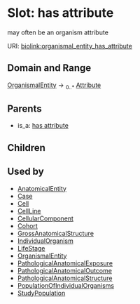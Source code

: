 
# Slot: has attribute


may often be an organism attribute

URI: [biolink:organismal_entity_has_attribute](https://w3id.org/biolink/vocab/organismal_entity_has_attribute)


## Domain and Range

[OrganismalEntity](OrganismalEntity.md) &#8594;  <sub>0..\*</sub> [Attribute](Attribute.md)

## Parents

 *  is_a: [has attribute](has_attribute.md)

## Children


## Used by

 * [AnatomicalEntity](AnatomicalEntity.md)
 * [Case](Case.md)
 * [Cell](Cell.md)
 * [CellLine](CellLine.md)
 * [CellularComponent](CellularComponent.md)
 * [Cohort](Cohort.md)
 * [GrossAnatomicalStructure](GrossAnatomicalStructure.md)
 * [IndividualOrganism](IndividualOrganism.md)
 * [LifeStage](LifeStage.md)
 * [OrganismalEntity](OrganismalEntity.md)
 * [PathologicalAnatomicalExposure](PathologicalAnatomicalExposure.md)
 * [PathologicalAnatomicalOutcome](PathologicalAnatomicalOutcome.md)
 * [PathologicalAnatomicalStructure](PathologicalAnatomicalStructure.md)
 * [PopulationOfIndividualOrganisms](PopulationOfIndividualOrganisms.md)
 * [StudyPopulation](StudyPopulation.md)
